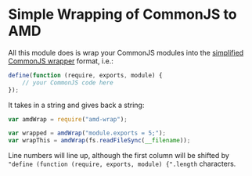 # Simple Wrapping of CommonJS to AMD

All this module does is wrap your CommonJS modules into the
[simplified CommonJS wrapper](https://github.com/amdjs/amdjs-api/wiki/AMD#simplified-commonjs-wrapping-) format, i.e.:

```js
define(function (require, exports, module) {
    // your CommonJS code here
});
```

It takes in a string and gives back a string:

```js
var amdWrap = require("amd-wrap");

var wrapped = amdWrap("module.exports = 5;");
var wrapThis = amdWrap(fs.readFileSync(__filename));
```

Line numbers will line up, although the first column will be shifted by
`"define (function (require, exports, module) {".length` characters.
